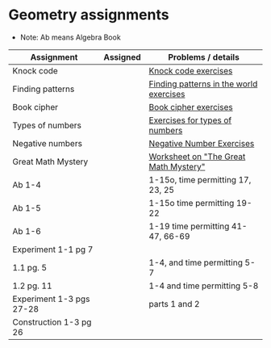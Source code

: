 # Geometry assignments
* Note: Ab means Algebra Book

|Assignment | Assigned | Problems / details |
|-----------|-----|--------------------|
|Knock code |     | [Knock code exercises](https://docs.google.com/document/d/1U06XcsFspu8KAN_23WcwOCW-9xS24IluFGwGOy32qQg/edit?usp=sharing)|
|Finding patterns|| [Finding patterns in the world exercises](https://docs.google.com/document/d/1jFKtXioBGcuLrV7nrccva9nHKl5koOddg0Mj1-VoQ58/edit?usp=sharing)
|Book cipher|  | [Book cipher exercises](https://docs.google.com/document/d/1s5dAe8syztFvUHtvviae9B-AGhp1qBnq9PiJ9Q7VV3U/edit?usp=sharing)
|Types of numbers|  | [Exercises for types of numbers](https://docs.google.com/document/d/1-ozoC4NtGDBL0-3st4QlNvHv716J5ykc2Q-Hc5dqLtI/edit?usp=sharing)
|Negative numbers|  | [Negative Number Exercises](https://docs.google.com/document/d/1NxbFKaTzMugZuLuh_2_taqPBs3jO_bojAQH6ralrHPA/edit?usp=sharing)
|Great Math Mystery| | [Worksheet on "The Great Math Mystery"](https://docs.google.com/document/d/1MYjovzS04UY-p52XPhUJqdLYsfGuUIAws4aahbFPntk/edit?usp=sharing)
|Ab 1-4 | | 1-15o, time permitting 17, 23, 25
|Ab 1-5 | | 1-15o time permitting 19-22
|Ab 1-6 | | 1-19 time permitting 41-47, 66-69
|Experiment 1-1 pg 7 | | |
|1.1 pg. 5||1-4, and time permitting 5-7
|1.2 pg. 11||1-4 and time permitting 5-8
|Experiment 1-3 pgs 27-28| | parts 1 and 2
|Construction 1-3 pg 26 | |
